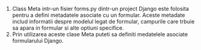 1. Class Meta intr-un fisier forms.py dintr-un project Django este folosita pentru a defini
 metadatele asociate cu un formular. Aceste metadate includ informatii despre modelul legat de formular,
 campurile care trbuie sa apara in formular si alte optiuni specifice.
2. Prin utilizarea aceste clase Meta puteti sa definiti medatelele asociate formularului Django.